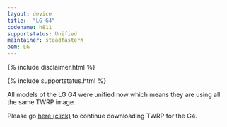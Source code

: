 ```yaml
---
layout: device
title:  "LG G4"
codename: h811
supportstatus: Unified
maintainer: steadfasterX
oem: LG
---
```


{% include disclaimer.html %}

{% include supportstatus.html %}

All models of the LG G4 were unified now which means they are using all
the same TWRP image.

Please go <a href="https://twrp.me/devices/lgg4.html">here (click)</a>
to continue downloading TWRP for the G4.
